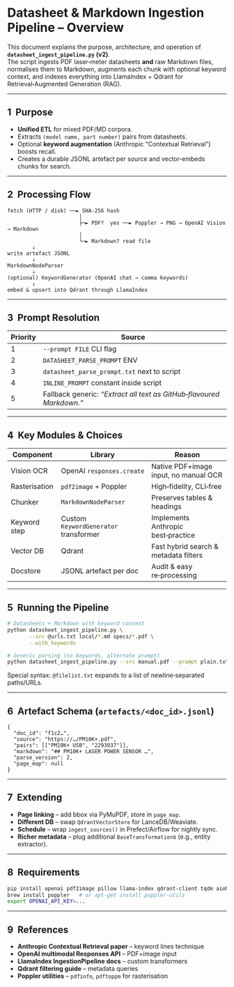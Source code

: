 
# Datasheet & Markdown Ingestion Pipeline – Overview

This document explains the purpose, architecture, and operation of **`datasheet_ingest_pipeline.py` (v2)**.  
The script ingests PDF laser‑meter datasheets **and** raw Markdown files, normalises them to Markdown, augments each chunk with optional keyword context, and indexes everything into LlamaIndex + Qdrant for Retrieval‑Augmented Generation (RAG).

---

## 1  Purpose

* **Unified ETL** for mixed PDF/MD corpora.  
* Extracts `(model name, part number)` pairs from datasheets.  
* Optional **keyword augmentation** (Anthropic “Contextual Retrieval”) boosts recall.  
* Creates a durable JSONL artefact per source and vector‑embeds chunks for search.

---

## 2  Processing Flow

```text
fetch (HTTP / disk) ──► SHA‑256 hash
                       │
                       ├─► PDF?  yes ──► Poppler → PNG → OpenAI Vision → Markdown
                       │
                       └─► Markdown? read file
        ↓
write artefact JSONL
        ↓
MarkdownNodeParser
        ↓
(optional) KeywordGenerator (OpenAI chat → comma keywords)
        ↓
embed & upsert into Qdrant through LlamaIndex
```

---

## 3  Prompt Resolution

Priority | Source
---------|--------
1 | `--prompt FILE` CLI flag
2 | `DATASHEET_PARSE_PROMPT` ENV
3 | `datasheet_parse_prompt.txt` next to script
4 | `INLINE_PROMPT` constant inside script
5 | Fallback generic: *“Extract all text as GitHub‑flavoured Markdown.”*

---

## 4  Key Modules & Choices

| Component | Library | Reason |
|-----------|---------|--------|
| Vision OCR | OpenAI `responses.create` | Native PDF+image input, no manual OCR |
| Rasterisation | `pdf2image` + Poppler | High‑fidelity, CLI‑free |
| Chunker | `MarkdownNodeParser` | Preserves tables & headings |
| Keyword step | Custom `KeywordGenerator` transformer | Implements Anthropic best‑practice |
| Vector DB | Qdrant | Fast hybrid search & metadata filters |
| Docstore | JSONL artefact per doc | Audit & easy re‑processing |

---

## 5  Running the Pipeline

```bash
# Datasheets + Markdown with keyword context
python datasheet_ingest_pipeline.py \
       --src @urls.txt local/*.md specs/*.pdf \
       --with_keywords

# Generic parsing (no keywords, alternate prompt)
python datasheet_ingest_pipeline.py --src manual.pdf --prompt plain.txt
```

Special syntax: `@filelist.txt` expands to a list of newline‑separated paths/URLs.

---

## 6  Artefact Schema (`artefacts/<doc_id>.jsonl`)

```jsonc
{
  "doc_id": "f1c2…",
  "source": "https://…/PM10K+.pdf",
  "pairs": [["PM10K+ USB", "2293937"]],
  "markdown": "## PM10K+ LASER POWER SENSOR …",
  "parse_version": 2,
  "page_map": null
}
```

---

## 7  Extending

* **Page linking** – add bbox via PyMuPDF, store in `page_map`.
* **Different DB** – swap `QdrantVectorStore` for LanceDB/Weaviate.
* **Schedule** – wrap `ingest_sources()` in Prefect/Airflow for nightly sync.
* **Richer metadata** – plug additional `BaseTransformation`s (e.g., entity extractor).

---

## 8  Requirements

```bash
pip install openai pdf2image pillow llama-index qdrant-client tqdm aiohttp
brew install poppler   # or apt-get install poppler-utils
export OPENAI_API_KEY=...
```

---

## 9  References

* **Anthropic Contextual Retrieval paper** – keyword lines technique  
* **OpenAI multimodal Responses API** – PDF+image input  
* **LlamaIndex IngestionPipeline docs** – custom transformers  
* **Qdrant filtering guide** – metadata queries  
* **Poppler utilities** – `pdfinfo`, `pdftoppm` for rasterisation
